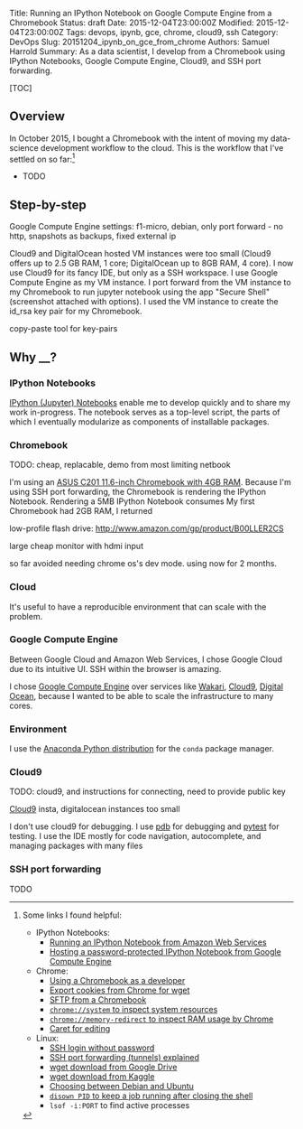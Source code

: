 Title: Running an IPython Notebook on Google Compute Engine from a Chromebook
Status: draft
Date: 2015-12-04T23:00:00Z
Modified: 2015-12-04T23:00:00Z
Tags: devops, ipynb, gce, chrome, cloud9, ssh
Category: DevOps
Slug: 20151204_ipynb_on_gce_from_chrome
Authors: Samuel Harrold
Summary: As a data scientist, I develop from a Chromebook using IPython Notebooks, Google Compute Engine, Cloud9, and SSH port forwarding.

[TOC]

## Overview

In October 2015, I bought a Chromebook with the intent of moving my data-science development workflow to the cloud. This is the workflow that I've settled on so far:[^1]  
* TODO

<!-- TODO: format footnote -->
[^1]: Some links I found helpful:  
    * IPython Notebooks:  
        * [Running an IPython Notebook from Amazon Web Services](https://gist.github.com/iamatypeofwalrus/5183133)  
        * [Hosting a password-protected IPython Notebook from Google Compute Engine](https://gist.github.com/samklr/07bee2868a6ed72a8ec4)  
    * Chrome:  
        * [Using a Chromebook as a developer](http://jjg.svbtle.com/)  
        * [Export cookies from Chrome for wget](https://chrome.google.com/webstore/detail/cookiestxt/njabckikapfpffapmjgojcnbfjonfjfg)  
        * [SFTP from a Chromebook](https://chrome.google.com/webstore/detail/sftp-file-system/gbheifiifcfekkamhepkeogobihicgmn)
        * [`chrome://system` to inspect system resources](chrome://system)
        * [`chrome://memory-redirect` to inspect RAM usage by Chrome](chrome://memory-redirect)
        * [Caret for editing](https://chrome.google.com/webstore/detail/caret/fljalecfjciodhpcledpamjachpmelml)
    * Linux:  
        * [SSH login without password](http://www.linuxproblem.org/art_9.html)  
        * [SSH port forwarding (tunnels) explained](http://blog.trackets.com/2014/05/17/ssh-tunnel-local-and-remote-port-forwarding-explained-with-examples.html)  
        * [wget download from Google Drive](http://unix.stackexchange.com/questions/136371/how-to-download-a-folder-from-google-drive-using-terminal)  
        * [wget download from Kaggle](https://www.kaggle.com/forums/f/15/kaggle-forum/t/6604/downloading-data-via-command-line)  
        * [Choosing between Debian and Ubuntu](http://www.datamation.com/open-source/debian-vs-ubuntu-which-is-best-for-you-1.html)  
        * [`disown PID` to keep a job running after closing the shell](http://www.cyberciti.biz/faq/unix-linux-disown-command-examples-usage-syntax/)
        * `lsof -i:PORT` to find active processes
        

## Step-by-step

Google Compute Engine settings: f1-micro, debian, only port forward - no http, snapshots as backups, fixed external ip

Cloud9 and DigitalOcean hosted VM instances were too small (Cloud9 offers up to 2.5 GB RAM, 1 core; DigitalOcean up to 8GB RAM, 4 core). I now use Cloud9 for its fancy IDE, but only as a SSH workspace. I use Google Compute Engine as my VM instance. I port forward from the VM instance to my Chromebook to run jupyter notebook using the app "Secure Shell" (screenshot attached with options). I used the VM instance to create the id_rsa key pair for my Chromebook.

copy-paste tool for key-pairs

## Why __?

### IPython Notebooks

[IPython (Jupyter) Notebooks](http://ipython.org/notebook.html) enable me to
develop quickly and to share my work in-progress. The notebook serves as a top-level script, the parts of which I eventually modularize as components of installable packages.

### Chromebook

TODO: cheap, replacable, demo from most limiting netbook

I'm using an [ASUS C201 11.6-inch Chromebook with 4GB RAM](http://www.amazon.com/gp/product/B00VUV0MG0). Because I'm using SSH port forwarding, the Chromebook is rendering the IPython Notebook. Rendering a 5MB IPython Notebook consumes
My first Chromebook had 2GB RAM, I returned

low-profile flash drive: http://www.amazon.com/gp/product/B00LLER2CS

large cheap monitor with hdmi input

so far avoided needing chrome os's dev mode. using now for 2 months.

### Cloud

It's useful to have a reproducible environment that can scale with the problem.

### Google Compute Engine

Between Google Cloud and Amazon Web Services, I chose Google Cloud due to its intuitive UI. SSH within the browser is amazing.

I chose [Google Compute Engine](https://cloud.google.com/compute/) over services like [Wakari](https://wakari.io/), [Cloud9](https://c9.io/?redirect=0), [Digital Ocean](https://www.digitalocean.com/), because I wanted to be able to scale the infrastructure to many cores.



### Environment

I use the [Anaconda Python distribution](https://www.continuum.io/downloads) for the `conda` package manager.

### Cloud9

TODO: cloud9, and instructions for connecting, need to provide public key

[Cloud9](https://c9.io/?redirect=0) insta, digitalocean instances too small

I don't use cloud9 for debugging. I use [pdb](https://docs.python.org/3.5/library/pdb.html) for debugging and [pytest](http://pytest.org/latest/) for testing. I use the IDE mostly for code navigation, autocomplete, and managing packages with many files


### SSH port forwarding

TODO
